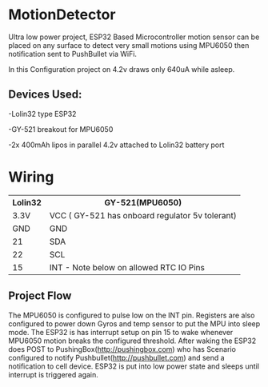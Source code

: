 # MotionDetector
Ultra low power project, ESP32 Based Microcontroller motion sensor can be placed on any surface to detect very small motions using MPU6050 then notification sent to PushBullet via WiFi.

In this Configuration project on 4.2v draws only 640uA while asleep.

Devices Used:
------
-Lolin32 type ESP32

-GY-521 breakout for MPU6050

-2x 400mAh lipos in parallel 4.2v attached to Lolin32 battery port


Wiring
======
<table>
  <tr>
    <th>Lolin32</th>     <th>GY-521(MPU6050)</th></tr>
  <tr><td>3.3V</td><td>VCC ( GY-521 has onboard regulator 5v tolerant)</td></tr>
  <tr><td>GND</td><td>GND</td></tr>
  <tr><td>21</td><td>SDA</td></tr>
  <tr><td>22</td><td>SCL</td></tr>
  <tr><td>15</td><td>INT - Note below on allowed RTC IO Pins</td></tr>

</table>

Project Flow
----
The MPU6050 is configured to pulse low on the INT pin.  Registers are also configured to power down Gyros and temp sensor to put the MPU into sleep mode.
The ESP32 is has interrupt setup on pin 15 to wake whenever MPU6050 motion breaks the configured threshold.
After waking the ESP32 does POST to PushingBox(http://pushingbox.com) who has Scenario configured to notify Pushbullet(http://pushbullet.com) and send a notification to cell device.
ESP32 is put into low power state and sleeps until interrupt is triggered again.
